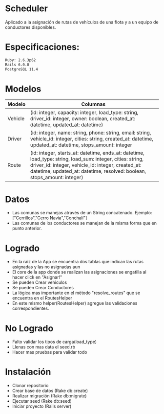 # Scheduler
Aplicado a la asignación de rutas de vehículos de una flota y a un equipo de conductores disponibles.


# Especificaciones:

```sh
Ruby: 2.6.3p62
Rails 6.0.0
PostgreSQL 11.4
```

# Modelos

| Modelo | Columnas |
| ------ | ------ |
| Vehicle | (id: integer, capacity: integer, load_type: string, driver_id: integer, owner: boolean, created_at: datetime, updated_at: datetime) |
| Driver | (id: integer, name: string, phone: string, email: string, vehicle_id: integer, cities: string, created_at: datetime, updated_at: datetime, stops_amount: integer |
| Route | (id: integer, starts_at: datetime, ends_at: datetime, load_type: string, load_sum: integer, cities: string, driver_id: integer, vehicle_id: integer, created_at: datetime, updated_at: datetime, resolved: boolean, stops_amount: integer) |


# Datos
- Las comunas se manejas através de un String concatenado. Ejemplo: ["Cerrillos","Cerro Navia","Conchalí"]
- Las comunas de los conductores se manejan de la misma forma que en punto anterior. 

# Logrado
- En la raiz de la App se encuentra dos tablas que indican las rutas asignadas y las no asignadas aun
- El core de la app donde se realizan las asignaciones se engatilla al hacer click en "Asignar!"
- Se pueden Crear vehiculos
- Se pueden Crear Conductores
- La lógica mas importante en el mètodo "resolve_routes" que se encuentra en el RoutesHelper
- En este mismo helper(RoutesHelper) agregue las validaciones correspondientes.

# No Logrado
- Falto validar los tipos de carga(load_type)
- Llenas con mas data el seed.rb
- Hacer mas pruebas para validar todo

# Instalación
- Clonar repositorio
- Crear base de datos (Rake db:create)
- Realizar migración (Rake db:migrate)
- Ejecutar seed (Rake db:seed)
- Iniciar proyecto (Rails server)